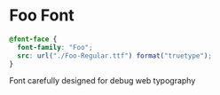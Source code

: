 # Foo Font

```css
@font-face {
  font-family: "Foo";
  src: url("./Foo-Regular.ttf") format("truetype");
}
```

Font carefully designed for debug web typography
